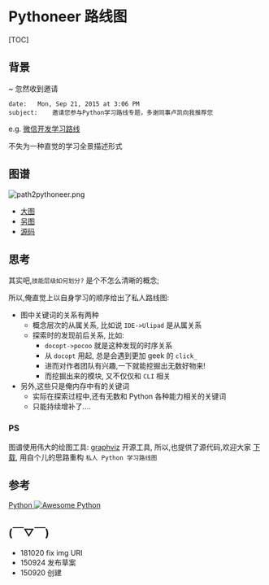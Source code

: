 # Pythoneer 路线图
[TOC]

## 背景
~ 忽然收到邀请

    date:   Mon, Sep 21, 2015 at 3:06 PM
    subject:    邀请您参与Python学习路线专题，多谢同事卢凯向我推荐您


e.g. [微信开发学习路线](http://bss.csdn.net/m/topic/learning_path_weixin)

不失为一种直觉的学习全景描述形式

## 图谱

![path2pythoneer.png](http://0.zoomquiet.top/ZQCollection/map/path2pythoneer.png?imageView2/2/h/420)

- [大图](http://0.zoomquiet.top/ZQCollection/map/path2pythoneer.png)
- [另图](http://0.zoomquiet.top/ZQCollection/map/path2pythoneer_nearto.png)
- [源码](http://0.zoomquiet.top/ZQCollection/map/path2pythoneer.dot)



## 思考

其实吧,`技能层级如何划分?`
是个不怎么清晰的概念;

所以,俺直觉上以自身学习的顺序给出了私人路线图:

- 图中关键词的关系有两种
    + 概念层次的从属关系, 比如说 `IDE->Ulipad` 是从属关系
    + 探索时的发现前后关系, 比如:
        * `docopt->pocoo` 就是这种发现的时序关系
        * 从 `docopt` 用起, 总是会遇到更加 geek 的 `click_`
        * 进而对作者团队有兴趣,一下就能挖掘出无数好物来!
        * 而挖掘出来的模块, 又不仅仅和 `CLI` 相关
- 另外,这些只是俺内存中有的关键词
    + 实际在探索过程中,还有无数和 Python 各种能力相关的关键词
    + 只能持续增补了....


### PS
图谱使用伟大的绘图工具: [graphviz](http://www.graphviz.org/About.php)
开源工具, 所以,也提供了源代码,欢迎大家
[下载](http://0.zoomquiet.top/ZQCollection/map/path2pythoneer.dot), 用自个儿的思路重构
`私人 Python 学习路线图`

## 参考

[Python ![Awesome Python](https://camo.githubusercontent.com/13c4e50d88df7178ae1882a203ed57b641674f94/68747470733a2f2f63646e2e7261776769742e636f6d2f73696e647265736f726875732f617765736f6d652f643733303566333864323966656437386661383536353265336136336531353464643865383832392f6d656469612f62616467652e737667)](https://github.com/vinta/awesome-python)



## (￣▽￣)

- 181020 fix img URI
- 150924 发布草案
- 150920 创建


